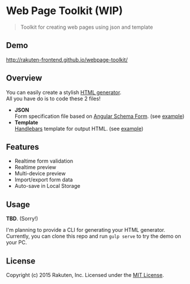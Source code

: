 # Web Page Toolkit (WIP)
> Toolkit for creating web pages using json and template

## Demo
<http://rakuten-frontend.github.io/webpage-toolkit/>

## Overview
You can easily create a stylish [HTML generator](http://rakuten-frontend.github.io/webpage-toolkit/).  
All you have do is to code these 2 files!

* **JSON**  
  Form specification file based on [Angular Schema Form](http://schemaform.io/). (see [example](app/data/schema.json))
* **Template**  
  [Handlebars](http://handlebarsjs.com/) template for output HTML. (see [example](app/data/template.hbs))

## Features
* Realtime form validation
* Realtime preview
* Multi-device preview
* Import/export form data
* Auto-save in Local Storage

## Usage
**TBD**. (Sorry!)

I'm planning to provide a CLI for generating your HTML generator.  
Currently, you can clone this repo and run `gulp serve` to try the demo on your PC.

## License
Copyright (c) 2015 Rakuten, Inc. Licensed under the [MIT License](LICENSE).

